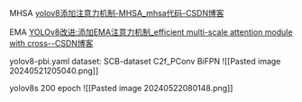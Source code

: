 MHSA [yolov8添加注意力机制-MHSA_mhsa代码-CSDN博客](https://blog.csdn.net/ROCKY__________/article/details/131804291)

EMA [YOLOv8改进:添加EMA注意力机制_efficient multi-scale attention module with cross--CSDN博客](https://blog.csdn.net/ShawN1022/article/details/132854884)


yolov8-pbi.yaml
dataset: SCB-dataset
C2f_PConv BiFPN
![[Pasted image 20240521205040.png]]


yolov8s 200 epoch
![[Pasted image 20240522080148.png]]
